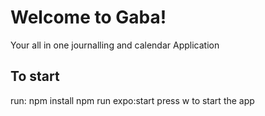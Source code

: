 # Welcome to Gaba!

Your all in one journalling and calendar Application

## To start
run: 
npm install
npm run expo:start
press w to start the app


